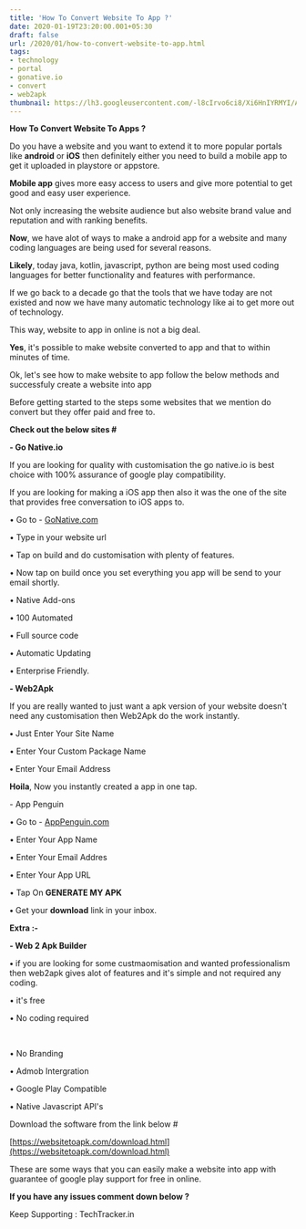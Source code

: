 ```yaml
---
title: 'How To Convert Website To App ?'
date: 2020-01-19T23:20:00.001+05:30
draft: false
url: /2020/01/how-to-convert-website-to-app.html
tags: 
- technology
- portal
- gonative.io
- convert
- web2apk
thumbnail: https://lh3.googleusercontent.com/-l8cIrvo6ci8/Xi6HnIYRMYI/AAAAAAAAA9I/SUn4JCiLB_kM2ubhbStP18fJ184MG9D6ACLcBGAsYHQ/s1600/IMG_20200126_155253_235.jpg
---
```


**How To Convert Website To Apps ?**

Do you have a website and you want to extend it to more popular portals like **android** or **iOS** then definitely either you need to build a mobile app to get it uploaded in playstore or appstore.

  

**Mobile app** gives more easy access to users and give more potential to get good and easy user experience.

  

Not only increasing the website audience but also website brand value and reputation and with ranking benefits.

  

**Now**, we have alot of ways to make a android app for a website and many coding languages are being used for several reasons.

  

**Likely**, today java, kotlin, javascript, python are being most used coding languages for better functionality and features with performance.

  

If we go back to a decade go that the tools that we have today are not existed and now we have many automatic technology like ai to get more out of technology.

  

This way, website to app in online is not a big deal.

  

**Yes**, it's possible to make website converted to app and that to within minutes of time.

  

Ok, let's see how to make website to app follow the below methods and successfuly create a website into app 

  

Before getting started to the steps some websites that we mention do convert but they offer paid and free to. 

  

**Check out the below sites #**

**\- Go Native.io**

If you are looking for quality with customisation the go native.io is best choice with 100% assurance of google play compatibility.

  

If you are looking for making a iOS app then also it was the one of the site that provides free conversation to iOS apps to.

  

• Go to - [GoNative.com](GoNative.com)

  

• Type in your website url

  

• Tap on build and do customisation with plenty of features.

  

• Now tap on build once you set everything you app will be send to your email shortly.

  

• Native Add-ons

  

• 100 Automated 

  

• Full source code 

  

• Automatic Updating 

  

• Enterprise Friendly.

  

**\- Web2Apk**

If you are really wanted to just want a apk version of your website doesn't need any customisation then Web2Apk do the work instantly.

  

**•** Just Enter Your Site Name 

  

• Enter Your Custom Package Name

  

**•** Enter Your Email Address

  

**Hoila**, Now you instantly created a app in one tap.

  

\- App Penguin

  

• Go to - [AppPenguin.com](AppPenguin.com)

  

• Enter Your App Name

  

• Enter Your Email Addres

  

• Enter Your App URL

  

• Tap On **GENERATE MY APK**

**•** Get your **download** link in your inbox.

  

**Extra :-**

  

**\- Web 2 Apk Builder**

**•** if you are looking for some custmaomisation and wanted professionalism then web2apk gives alot of features and it's simple and not required any coding.

  

• it's free 

  

• No coding required

   

• No Branding 

  

• Admob Intergration

  

• Google Play Compatible 

  

• Native Javascript API's

  

Download the software from the link below #

  

[https://websitetoapk.com/download.html](https://websitetoapk.com/download.html)  

  

These are some ways that you can easily make a website into app with guarantee of google play support for free in online.

  

**If you have any issues comment down below ?**

  

Keep Supporting : TechTracker.in